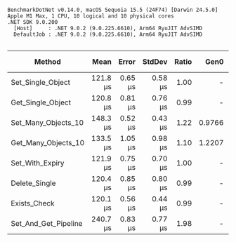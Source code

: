 ```

BenchmarkDotNet v0.14.0, macOS Sequoia 15.5 (24F74) [Darwin 24.5.0]
Apple M1 Max, 1 CPU, 10 logical and 10 physical cores
.NET SDK 9.0.200
  [Host]     : .NET 9.0.2 (9.0.225.6610), Arm64 RyuJIT AdvSIMD
  DefaultJob : .NET 9.0.2 (9.0.225.6610), Arm64 RyuJIT AdvSIMD


```

| Method               |     Mean |   Error |  StdDev | Ratio |   Gen0 | Allocated | Alloc Ratio |
|----------------------|---------:|--------:|--------:|------:|-------:|----------:|------------:|
| Set_Single_Object    | 121.8 μs | 0.65 μs | 0.58 μs |  1.00 |      - |     792 B |        1.00 |
| Get_Single_Object    | 120.8 μs | 0.81 μs | 0.76 μs |  0.99 |      - |    1224 B |        1.55 |
| Set_Many_Objects_10  | 148.3 μs | 0.52 μs | 0.43 μs |  1.22 | 0.9766 |    6712 B |        8.47 |
| Get_Many_Objects_10  | 133.5 μs | 1.05 μs | 0.98 μs |  1.10 | 1.2207 |    8553 B |       10.80 |
| Set_With_Expiry      | 121.9 μs | 0.75 μs | 0.70 μs |  1.00 |      - |     792 B |        1.00 |
| Delete_Single        | 120.4 μs | 0.85 μs | 0.80 μs |  0.99 |      - |     520 B |        0.66 |
| Exists_Check         | 120.1 μs | 0.56 μs | 0.44 μs |  0.99 |      - |     520 B |        0.66 |
| Set_And_Get_Pipeline | 240.7 μs | 0.83 μs | 0.77 μs |  1.98 |      - |    1857 B |        2.34 |
